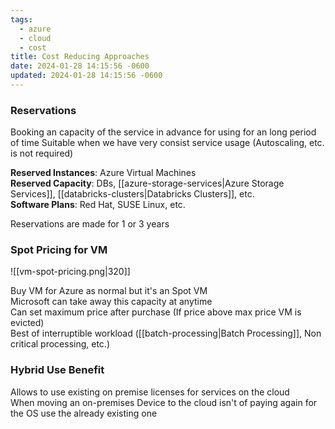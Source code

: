 ```yaml
---
tags:
  - azure
  - cloud
  - cost
title: Cost Reducing Approaches
date: 2024-01-28 14:15:56 -0600
updated: 2024-01-28 14:15:56 -0600
---
```


### Reservations

Booking an capacity of the service in advance for using for an long period of time
Suitable when we have very consist service usage (Autoscaling, etc. is not required)

**Reserved Instances**: Azure Virtual Machines  
**Reserved Capacity**: DBs, [[azure-storage-services|Azure Storage Services]], [[databricks-clusters|Databricks Clusters]], etc.  
**Software Plans**: Red Hat, SUSE Linux, etc.

Reservations are made for 1 or 3 years

### Spot Pricing for VM

![[vm-spot-pricing.png|320]]

Buy VM for Azure as normal but it's an Spot VM  
Microsoft can take away this capacity at anytime  
Can set maximum price after purchase (If price above max price VM is evicted)  
Best of interruptible workload ([[batch-processing|Batch Processing]], Non critical processing, etc.)

### Hybrid Use Benefit

Allows to use existing on premise licenses for services on the cloud  
When moving an on-premises Device to the cloud isn't of paying again for the OS use the already existing one
